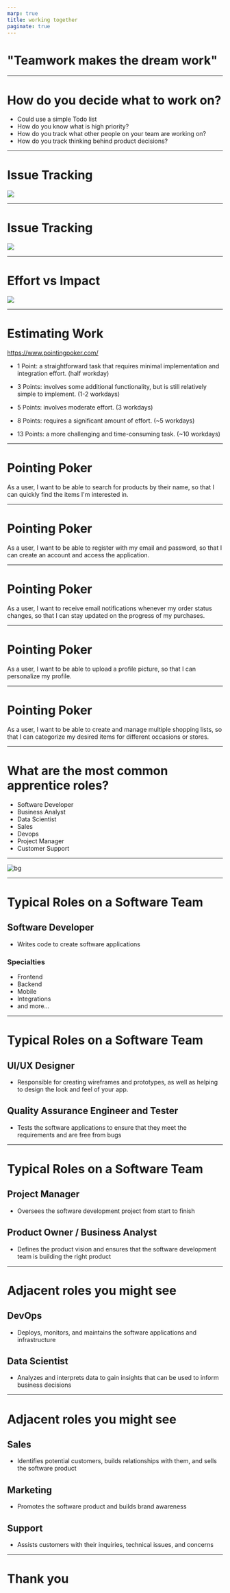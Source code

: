 ```yaml
---
marp: true
title: working together
paginate: true
---
```


# "Teamwork makes the dream work"

---
# How do you decide what to work on?

* Could use a simple Todo list
* How do you know what is high priority?
* How do you track what other people on your team are working on?
* How do you track thinking behind product decisions?

---

# Issue Tracking

![](./github-issues.png)

---
# Issue Tracking

![](./github-closing-keywords.png)


---

# Effort vs Impact

![](./action-priority-matrix-2.webp)

---
# Estimating Work
https://www.pointingpoker.com/

- 1 Point: a straightforward task that requires minimal implementation and integration effort. (half workday)

- 3 Points: involves some additional functionality, but is still relatively simple to implement. (1-2 workdays)

- 5 Points: involves moderate effort. (3 workdays)

- 8 Points: requires a significant amount of effort. (~5 workdays)

- 13 Points: a more challenging and time-consuming task. (~10 workdays)

---
# Pointing Poker

As a user, I want to be able to search for products by their name, so that I can quickly find the items I'm interested in.

---

# Pointing Poker

As a user, I want to be able to register with my email and password, so that I can create an account and access the application.

---
# Pointing Poker

As a user, I want to receive email notifications whenever my order status changes, so that I can stay updated on the progress of my purchases.

---
# Pointing Poker

As a user, I want to be able to upload a profile picture, so that I can personalize my profile.

---
# Pointing Poker

As a user, I want to be able to create and manage multiple shopping lists, so that I can categorize my desired items for different occasions or stores.

---
# What are the most common apprentice roles?

* Software Developer
* Business Analyst
* Data Scientist
* Sales
* Devops
* Project Manager
* Customer Support

---

![bg](./placements.svg)

---
# Typical Roles on a Software Team

## Software Developer
* Writes code to create software applications

### Specialties
* Frontend
* Backend
* Mobile
* Integrations
* and more...

---

# Typical Roles on a Software Team

## UI/UX Designer
* Responsible for creating wireframes and prototypes, as well as helping to design the look and feel of your app.

## Quality Assurance Engineer and Tester
* Tests the software applications to ensure that they meet the requirements and are free from bugs


---

# Typical Roles on a Software Team

## Project Manager
* Oversees the software development project from start to finish

## Product Owner / Business Analyst
* Defines the product vision and ensures that the software development team is building the right product

---
# Adjacent roles you might see

## DevOps
* Deploys, monitors, and maintains the software applications and infrastructure

## Data Scientist
* Analyzes and interprets data to gain insights that can be used to inform business decisions

---

# Adjacent roles you might see

## Sales
- Identifies potential customers, builds relationships with them, and sells the software product

## Marketing
- Promotes the software product and builds brand awareness

## Support
- Assists customers with their inquiries, technical issues, and concerns

---

# Thank you


